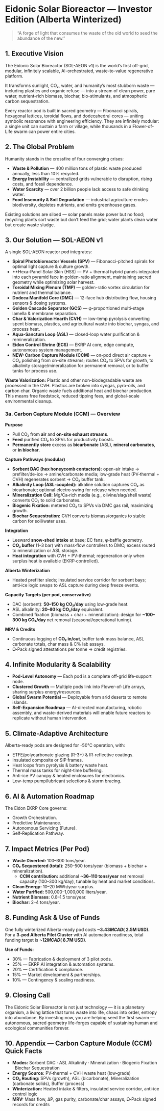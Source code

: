 # Eidonic Solar Bioreactor — Investor Edition (Alberta Winterized)

> “A forge of light that consumes the waste of the old world to seed the abundance of the new.”

## 1. Executive Vision
The Eidonic Solar Bioreactor (SOL-AEON v1) is the world’s first off-grid, modular, infinitely scalable, AI-orchestrated, waste-to-value regenerative platform.

It transforms sunlight, CO₂, water, and humanity’s most stubborn waste — including plastics and organic refuse — into a stream of clean power, pure water, nutrient-rich biomass, biochar, bio-stimulants, and atmospheric carbon sequestration.

Every reactor pod is built in sacred geometry — Fibonacci spirals, hexagonal lattices, toroidal flows, and dodecahedral cores — uniting symbolic resonance with engineering efficiency. They are infinitely modular: a single unit can sustain a farm or village, while thousands in a Flower-of-Life swarm can power entire cities.

## 2. The Global Problem
Humanity stands in the crossfire of four converging crises:
- **Waste & Pollution** — 400 million tons of plastic waste produced annually, less than 10% recycled.
- **Energy Instability** — centralized grids vulnerable to disruption, rising costs, and fossil dependence.
- **Water Scarcity** — over 2 billion people lack access to safe drinking water.
- **Food Insecurity & Soil Degradation** — industrial agriculture erodes biodiversity, depletes nutrients, and emits greenhouse gases.

Existing solutions are siloed — solar panels make power but no food; recycling plants sort waste but don’t feed the grid; water plants clean water but create waste sludge.

## 3. Our Solution — SOL-AEON v1
A single SOL-AEON reactor pod integrates:
- **Spiral Photobioreactor Vessels (SPV)** — Fibonacci-pitched spirals for optimal light capture & culture growth.
- **Hexa-Panel Solar Skin (HSS) — PV + thermal hybrid panels integrated into each pyramid face in golden-ratio alignment, maintaining sacred geometry while optimizing solar harvest.
- **Toroidal Mixing Plenum (TMP)** — golden-ratio vortex circulation for nutrient and thermal balance.
- **Dodeca Manifold Core (DMC)** — 12-face hub distributing flow, housing sensors & dosing systems.
- **Golden Cascade Separator (GCS)** — φ-proportioned multi-stage lamella & membrane separation.
- **Char & Valorization Hearth (CVH)** — low-temp pyrolysis converting spent biomass, plastics, and agricultural waste into biochar, syngas, and process heat.
- **Aqua-Sanctum Loop (ASL)** — closed-loop water purification & remineralization.
- **Eidon Control Shrine (ECS)** — EKRP AI core, edge compute, autonomous system management.
- **NEW: Carbon Capture Module (CCM)** — on-pod direct air capture + CO₂ polishing from on-site streams; routes CO₂ to SPVs for growth, to alkalinity storage/mineralization for permanent removal, or to buffer tanks for process use.

**Waste Valorization:** Plastic and other non-biodegradable waste are processed in the CVH. Plastics are broken into syngas, pyro-oils, and carbon char. Organic waste fuels additional heat and biochar production. This means free feedstock, reduced tipping fees, and global-scale environmental cleanup.

### 3a. Carbon Capture Module (CCM) — Overview
**Purpose**
- Pull CO₂ from **air** and **on-site exhaust streams**.
- **Feed** purified CO₂ to SPVs for productivity boosts.
- **Permanently store** excess as **bicarbonate** (ASL), **mineral carbonates**, or **in biochar**.

**Capture Pathways (modular)**
- **Sorbent DAC (hex honeycomb contactors):** open-air intake → prefilter/de-ice → amine/carbonate media; low‑grade heat (PV‑thermal + CVH) regenerates sorbent → CO₂ buffer tank.
- **Alkalinity Loop (ASL‑coupled):** alkaline solution captures CO₂ as bicarbonate; optional electro‑swing for release when needed.
- **Mineralization Cell:** Mg/Ca‑rich media (e.g., olivine/slag/shell waste) converts CO₂ to solid carbonates.
- **Biogenic Fixation:** metered CO₂ to SPVs via DMC gas rail, maximizing growth.
- **Biochar Sequestration:** CVH converts biomass/organics to stable carbon for soil/water uses.

**Integration**
- Leeward **snow‑shed intake** at base; EC fans, φ‑baffle geometry.
- **CO₂ buffer** (1–3 bar) with mass‑flow controllers to DMC; excess routed to mineralization or ASL storage.
- **Heat integration** with CVH + PV‑thermal; regeneration only when surplus heat is available (EKRP‑controlled).

**Alberta Winterization**
- Heated prefilter sleds; insulated service corridor for sorbent bays; anti‑ice logic swaps to ASL capture during deep freeze events.

**Capacity Targets (per pod, conservative)**
- DAC (sorbent): **50–150 kg CO₂/day** using low‑grade heat.
- ASL alkalinity: **20–80 kg CO₂/day** equivalent.
- Combined fixation (biomass + char + mineralization): design for **~100–300 kg CO₂/day** net removal (seasonal/operational tuning).

**MRV & Credits**
- Continuous logging of **CO₂ in/out**, buffer tank mass balance, ASL carbonate totals, char mass & C% lab assays.
- Ω‑Pack signed attestations per tonne → credit registries.

## 4. Infinite Modularity & Scalability
- **Pod-Level Autonomy** — Each pod is a complete off-grid life-support node.
- **Clustered Growth** — Multiple pods link into Flower-of-Life arrays, sharing surplus energy/resources.
- **Global Swarm Potential** — Deployable from arid deserts to remote islands.
- **Self-Expansion Roadmap** — AI-directed manufacturing, robotic assembly, and waste-derived materials will enable future reactors to replicate without human intervention.

## 5. Climate-Adaptive Architecture
Alberta-ready pods are designed for -50°C operation, with:
- ETFE/polycarbonate glazing (R-3+) & IR-reflective coatings.
- Insulated composite or SIP frames.
- Heat loops from pyrolysis & battery waste heat.
- Thermal mass tanks for night-time buffering.
- Anti-ice PV canopy & heated enclosures for electronics.
- Low-temp pump/lubricant selections & storm bracing.

## 6. AI & Automation Roadmap
The Eidon EKRP Core governs:
- Growth Orchestration.
- Predictive Maintenance.
- Autonomous Servicing (Future).
- Self-Replication Pathway.

## 7. Impact Metrics (Per Pod)
- **Waste Diverted:** 100–300 tons/year.
- **CO₂ Sequestered (total):** 250–500 tons/year (biomass + biochar + mineralization).  
  - **CCM contribution:** additional **~36–110 tons/year** net removal capacity (100–300 kg/day), tunable by heat and market conditions.  
- **Clean Energy:** 10–20 MWh/year surplus.
- **Water Purified:** 500,000–1,000,000 liters/year.
- **Nutrient Biomass:** 0.6–1.5 tons/year.
- **Biochar:** 2–4 tons/year.

## 8. Funding Ask & Use of Funds
One fully winterized Alberta-ready pod costs **~$3.43M CAD (~$2.5M USD)**.  
For a **3-pod Alberta Pilot Cluster** with AI automation readiness, total funding target is **~$12M CAD (~$8.7M USD)**.

**Use of Funds:**
- 30% — Fabrication & deployment of 3 pilot pods.
- 25% — EKRP AI integration & automation systems.
- 20% — Certification & compliance.
- 15% — Market development & partnerships.
- 10% — Contingency & scaling readiness.

## 9. Closing Call
The Eidonic Solar Bioreactor is not just technology — it is a planetary organism, a living lattice that turns waste into life, chaos into order, entropy into abundance. By investing now, you are helping seed the first swarm — autonomous, sacred geometry life-forges capable of sustaining human and ecological communities forever.

## 10. Appendix — Carbon Capture Module (CCM) Quick Facts
- **Modes:** Sorbent DAC · ASL Alkalinity · Mineralization · Biogenic Fixation · Biochar Sequestration  
- **Energy Source:** PV‑thermal + CVH waste heat (low‑grade)  
- **CO₂ Routing:** SPVs (growth), ASL (bicarbonate), Mineralization (carbonate solids), Buffer (process)  
- **Winterization:** Heated intake & filters, insulated service corridor, anti‑ice control logic  
- **MRV:** Mass flow, ΔP, gas purity, carbonate/char assays, Ω‑Pack signed records for credits

